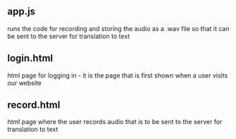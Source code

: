 ## app.js
runs the code for recording and storing the audio as a .wav file so that it can be sent to the server for translation to text

## login.html
html page for logging in - it is the page that is first shown when a user visits our website

## record.html
html page where the user records audio that is to be sent to the server for translation to text
